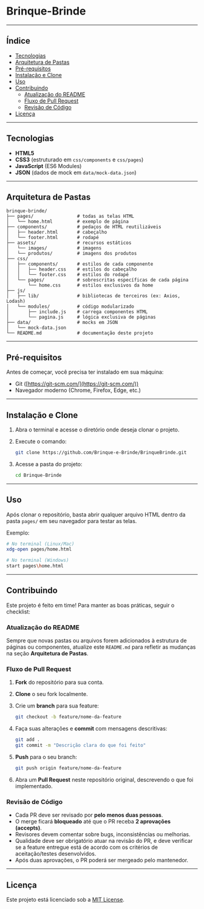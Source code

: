 # Brinque-Brinde


---

## Índice

- [Tecnologias](#tecnologias)
- [Arquitetura de Pastas](#arquitetura-de-pastas)
- [Pré-requisitos](#pré-requisitos)
- [Instalação e Clone](#instalação-e-clone)
- [Uso](#uso)
- [Contribuindo](#contribuindo)
  - [Atualização do README](#atualização-do-readme)
  - [Fluxo de Pull Request](#fluxo-de-pull-request)
  - [Revisão de Código](#revisão-de-código)
- [Licença](#licença)

---

## Tecnologias

- **HTML5**
- **CSS3** (estruturado em `css/components` e `css/pages`)
- **JavaScript** (ES6 Modules)
- **JSON** (dados de mock em `data/mock-data.json`)

---

## Arquitetura de Pastas

```plaintext
brinque-brinde/
├── pages/                # todas as telas HTML
│   └── home.html         # exemplo de página
├── components/           # pedaços de HTML reutilizáveis
│   ├── header.html       # cabeçalho
│   └── footer.html       # rodapé
├── assets/               # recursos estáticos
│   └── images/           # imagens
│   └── produtos/         # imagens dos produtos 
├── css/
│   ├── components/       # estilos de cada componente
│   │   ├── header.css    # estilos do cabeçalho
│   │   └── footer.css    # estilos do rodapé
│   └── pages/            # sobrescritas específicas de cada página
│       └── home.css      # estilos exclusivos da home
├── js/
│   ├── lib/              # bibliotecas de terceiros (ex: Axios, Lodash)
│   └── modules/          # código modularizado
│       ├── include.js    # carrega componentes HTML
│       └── pagina.js     # lógica exclusiva de páginas
├── data/                 # mocks em JSON
│   └── mock-data.json
└── README.md             # documentação deste projeto
```

---

## Pré-requisitos

Antes de começar, você precisa ter instalado em sua máquina:

- Git ([https://git-scm.com/](https://git-scm.com/))
- Navegador moderno (Chrome, Firefox, Edge, etc.)

---

## Instalação e Clone

1. Abra o terminal e acesse o diretório onde deseja clonar o projeto.

2. Execute o comando:

   ```bash
   git clone https://github.com/Brinque-e-Brinde/BrinqueBrinde.git
   ```

3. Acesse a pasta do projeto:

   ```bash
   cd Brinque-Brinde
   ```

---

## Uso

Após clonar o repositório, basta abrir qualquer arquivo HTML dentro da pasta `pages/` em seu navegador para testar as telas.

Exemplo:

```bash
# No terminal (Linux/Mac)
xdg-open pages/home.html

# No terminal (Windows)
start pages\home.html
```

---

## Contribuindo

Este projeto é feito em time! Para manter as boas práticas, seguir o checklist:

### Atualização do README

Sempre que novas pastas ou arquivos forem adicionados à estrutura de páginas ou componentes, atualize este `README.md` para refletir as mudanças na seção **Arquitetura de Pastas**.

### Fluxo de Pull Request

1. **Fork** do repositório para sua conta.

2. **Clone** o seu fork localmente.

3. Crie um **branch** para sua feature:

   ```bash
   git checkout -b feature/nome-da-feature
   ```

4. Faça suas alterações e **commit** com mensagens descritivas:

   ```bash
   git add .
   git commit -m "Descrição clara do que foi feito"
   ```

5. **Push** para o seu branch:

   ```bash
   git push origin feature/nome-da-feature
   ```

6. Abra um **Pull Request** neste repositório original, descrevendo o que foi implementado.

### Revisão de Código

- Cada PR deve ser revisado por **pelo menos duas pessoas**.
- O merge ficará **bloqueado** até que o PR receba **2 aprovações (accepts)**.
- Revisores devem comentar sobre bugs, inconsistências ou melhorias.
- Qualidade deve ser obrigatório atuar na revisão do PR, e deve verificar se a feature entregue está de acordo com os critérios de aceitação/testes desenvolvidos.
- Após duas aprovações, o PR poderá ser mergeado pelo mantenedor.

---

## Licença

Este projeto está licenciado sob a [MIT License](LICENSE).

